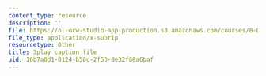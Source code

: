 ```yaml
---
content_type: resource
description: ''
file: https://ol-ocw-studio-app-production.s3.amazonaws.com/courses/8-03sc-physics-iii-vibrations-and-waves-fall-2016/16b7a0d10124b58c2f538e32f68a6baf_I0YACDaY-ww.srt
file_type: application/x-subrip
resourcetype: Other
title: 3play caption file
uid: 16b7a0d1-0124-b58c-2f53-8e32f68a6baf
---
```

